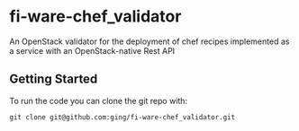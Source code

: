 # fi-ware-chef_validator

An OpenStack validator for the deployment of chef recipes implemented as a service with an OpenStack-native Rest API
 
## Getting Started
To run the code you can clone the git repo with:

    git clone git@github.com:ging/fi-ware-chef_validator.git
